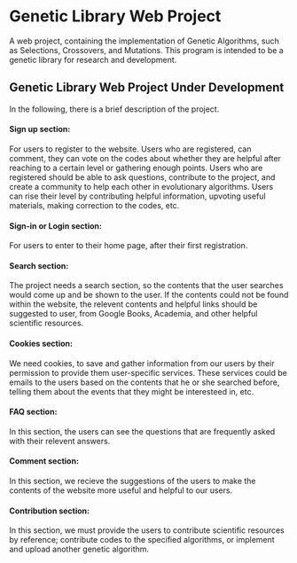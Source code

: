 # Genetic Library Web Project
A web project, containing the implementation of Genetic Algorithms, such as Selections, Crossovers, and Mutations. This program is intended to be a genetic library for research and development.
<h2>Genetic Library Web Project Under Development</h2>
<p> In the following, there is a brief description of the project.</p>
<h4>Sign up section: </h4>
<p>For users to register to the website. Users who are registered, can comment, they can vote on the codes about whether 
they are helpful after reaching to a certain level or gathering enough points. Users who are registered should be able to ask questions, contribute to the project, and create a community to help each other in evolutionary algorithms. Users can rise their level by contributing helpful information, upvoting useful materials, making correction to the codes, etc.</p>
<h4>Sign-in or Login section: </h4>
<p>For users to enter to their home page, after their first registration.</p>
<h4>Search section: </h4>
<p>The project needs a search section, so the contents that the user searches would come up and be shown to the user. If the 
contents could not be found within the website, the relevent contents and helpful links should be suggested to user, from Google Books, Academia, and other helpful scientific resources.</p>
<h4>Cookies section: </h4>
<p>We need cookies, to save and gather information from our users by their permission to provide them user-specific services. 
These services could be emails to the users based on the contents that he or she searched before, telling them about the events that they might be interesteed in, etc.</p>
<h4>FAQ section:</h4>
<p>In this section, the users can see the questions that are frequently asked with their relevent answers.</p>
<h4>Comment section:</h4>
<p>In this section, we recieve the suggestions of the users to make the contents of the website more useful and helpful to our users.</p>
<h4>Contribution section:</h4>
<p>In this section, we must provide the users to contribute scientific resources by reference; contribute codes to the specified algorithms, or implement and upload another genetic algorithm.</p>
